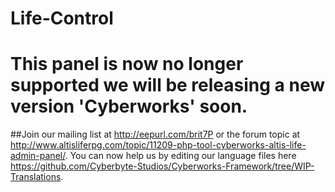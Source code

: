 # Life-Control

# This panel is now no longer supported we will be releasing a new version 'Cyberworks' soon.
##Join our mailing list at http://eepurl.com/brit7P or the forum topic at http://www.altisliferpg.com/topic/11209-php-tool-cyberworks-altis-life-admin-panel/.
You can now help us by editing our language files here https://github.com/Cyberbyte-Studios/Cyberworks-Framework/tree/WIP-Translations.
